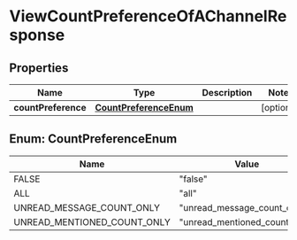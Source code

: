 

# ViewCountPreferenceOfAChannelResponse


## Properties

| Name | Type | Description | Notes |
|------------ | ------------- | ------------- | -------------|
|**countPreference** | [**CountPreferenceEnum**](#CountPreferenceEnum) |  |  [optional] |



## Enum: CountPreferenceEnum

| Name | Value |
|---- | -----|
| FALSE | &quot;false&quot; |
| ALL | &quot;all&quot; |
| UNREAD_MESSAGE_COUNT_ONLY | &quot;unread_message_count_only&quot; |
| UNREAD_MENTIONED_COUNT_ONLY | &quot;unread_mentioned_count_only&quot; |



